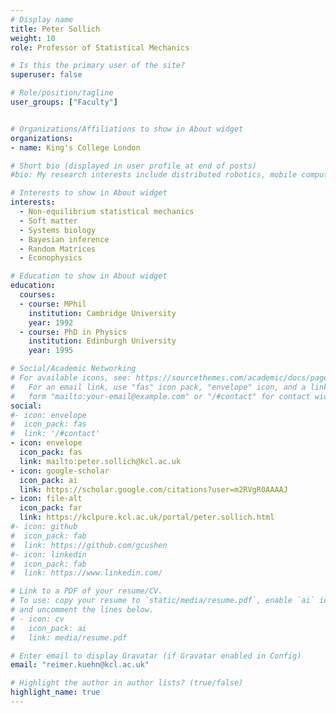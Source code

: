 ```yaml
---
# Display name
title: Peter Sollich
weight: 10
role: Professor of Statistical Mechanics

# Is this the primary user of the site?
superuser: false

# Role/position/tagline
user_groups: ["Faculty"]


# Organizations/Affiliations to show in About widget
organizations:
- name: King's College London

# Short bio (displayed in user profile at end of posts)
#bio: My research interests include distributed robotics, mobile computing and programmable matter.

# Interests to show in About widget
interests:
  - Non-equilibrium statistical mechanics
  - Soft matter
  - Systems biology
  - Bayesian inference
  - Random Matrices
  - Econophysics

# Education to show in About widget
education:
  courses:
  - course: MPhil
    institution: Cambridge University
    year: 1992
  - course: PhD in Physics
    institution: Edinburgh University
    year: 1995

# Social/Academic Networking
# For available icons, see: https://sourcethemes.com/academic/docs/page-builder/#icons
#   For an email link, use "fas" icon pack, "envelope" icon, and a link in the
#   form "mailto:your-email@example.com" or "/#contact" for contact widget.
social:
#- icon: envelope
#  icon_pack: fas
#  link: '/#contact'
- icon: envelope
  icon_pack: fas
  link: mailto:peter.sollich@kcl.ac.uk
- icon: google-scholar
  icon_pack: ai
  link: https://scholar.google.com/citations?user=m2RVgR0AAAAJ
- icon: file-alt
  icon_pack: far
  link: https://kclpure.kcl.ac.uk/portal/peter.sollich.html
#- icon: github
#  icon_pack: fab
#  link: https://github.com/gcushen
#- icon: linkedin
#  icon_pack: fab
#  link: https://www.linkedin.com/

# Link to a PDF of your resume/CV.
# To use: copy your resume to `static/media/resume.pdf`, enable `ai` icons in `params.toml`,
# and uncomment the lines below.
# - icon: cv
#   icon_pack: ai
#   link: media/resume.pdf

# Enter email to display Gravatar (if Gravatar enabled in Config)
email: "reimer.kuehn@kcl.ac.uk"

# Highlight the author in author lists? (true/false)
highlight_name: true
---
```

